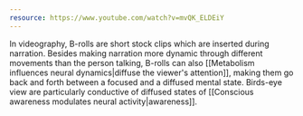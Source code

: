 ```yaml
---
resource: https://www.youtube.com/watch?v=mvQK_ELDEiY
---
```


In videography, B-rolls are short stock clips which are inserted during narration. Besides making narration more dynamic through different movements than the person talking, B-rolls can also [[Metabolism influences neural dynamics|diffuse the viewer's attention]], making them go back and forth between a focused and a diffused mental state. Birds-eye view are particularly conductive of diffused states of [[Conscious awareness modulates neural activity|awareness]].